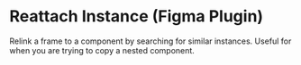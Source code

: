 # Reattach Instance (Figma Plugin)
Relink a frame to a component by searching for similar instances.
Useful for when you are trying to copy a nested component.